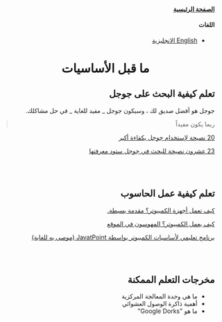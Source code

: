<div dir='rtl'>

#### [الصفحة الرئيسية](index.md)

#### اللغات

- [English الانجليزية](../en/pre-fundamentals.md)

<h1 align='center'>ما قبل الأساسيات</h1>

## تعلم كيفية البحث على جوجل

جوجل هو أفضل صديق لك ، وسيكون جوجل _ مفيد للغاية _ في حل مشاكلك.

> ربما يكون مفيداً

[20 نصيحة لإستخدام جوجل بكفاءة أكبر](https://www.lifehack.org/articles/technology/20-tips-use-google-search-efficiently.html)

[23 عشرون نصيحة للبحث في جوجل ستود معرفتها](https://www.pcmag.com/how-to/23-google-search-tips-youll-want-to-learn)

<br>
<br>

## تعلم كيفية عمل الحاسوب

[كيف تعمل أجهزة الكمبيوتر؟ مقدمة بسيطة.](https://www.explainthatstuff.com/howcomputerswork.html)

[كيف يعمل الكمبيوتر؟ المهوسون في الموقع](https://geeksonsite.com/blog/how-does-a-computer-work/)

[برنامج تعليمي لأساسيات الكمبيوتر بواسطة JavatPoint (موصى به للغاية)
](https://www.javatpoint.com/computer-fundamentals-tutorial)

<br>
<br>

## **مخرجات التعلم الممكنة**

- ما هي وحدة المعالجة المركزية
- أهمية ذاكرة الوصول العشوائي
- ما هو "Google Dorks"
</div>
